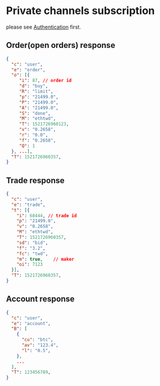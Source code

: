 # Private channels subscription

please see [Authentication](./Authentication.md) first.

## Order(open orders) response
```json
{
  "c": "user",
  "e": "order",
  "o": [{
     "i": 87, // order id
     "d": "buy",
     "R": "limit",
     "p": "21499.0",
     "P": "21499.0",
     "A": "21499.0",
     "S": "done",
     "M": "ethtwd",
     "T": 1521726960123,
     "v": "0.2658",
     "r": "0.0",
     "f": "0.2658",
     "Q": 1
  }, ...],
  "T": 1521726960357,
}
```

## Trade response
```json
{
  "c": "user",
  "e": "trade",
  "t": [{
    "i": 68444, // trade id
    "p": "21499.0",
    "v": "0.2658",
    "M": "ethtwd",
    "T": 1521726960357,
    "sd": "bid",
    "f": "3.2",
    "fc": "twd",
    "m": true,    // maker
    "oi": 7123
  }],
  "T": 1521726960357,
}
```

## Account response
```json
{
  "c": "user",
  "e": "account",
  "B": [
    {
      "cu": "btc",
      "av": "123.4",
      "l": "0.5",
    },
    ...
  ],
  "T": 123456789,
}
```
